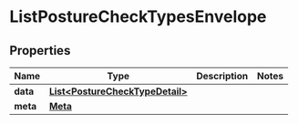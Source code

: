 

# ListPostureCheckTypesEnvelope


## Properties

| Name | Type | Description | Notes |
|------------ | ------------- | ------------- | -------------|
|**data** | [**List&lt;PostureCheckTypeDetail&gt;**](PostureCheckTypeDetail.md) |  |  |
|**meta** | [**Meta**](Meta.md) |  |  |



